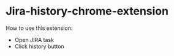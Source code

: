 # Jira-history-chrome-extension

How to use this extension:

- Open JIRA task
- Click history button
